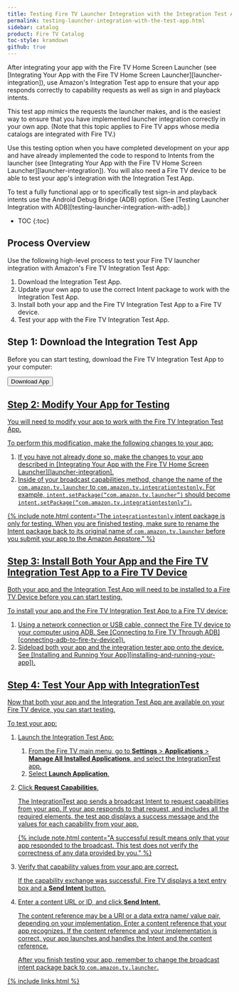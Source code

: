 ```yaml
---
title: Testing Fire TV Launcher Integration with the Integration Test App
permalink: testing-launcher-integration-with-the-test-app.html
sidebar: catalog
product: Fire TV Catalog
toc-style: kramdown
github: true
---
```


After integrating your app with the Fire TV Home Screen Launcher (see [Integrating Your App with the Fire TV Home Screen Launcher][launcher-integration]), use Amazon's Integration Test app to ensure that your app responds correctly to capability requests as well as sign in and playback intents.

This test app mimics the requests the launcher makes, and is the easiest way to ensure that you have implemented launcher integration correctly in your own app. (Note that this topic applies to Fire TV apps whose media catalogs are integrated with Fire TV.)

Use this testing option when you have completed development on your app and have already implemented the code to respond to Intents from the launcher (see [Integrating Your App with the Fire TV Home Screen Launcher][launcher-integration]). You will also need a Fire TV device to be able to test your app's integration with the Integration Test App.

To test a fully functional app or to specifically test sign-in and playback intents use the Android Debug Bridge (ADB) option. (See [Testing Launcher Integration with ADB][testing-launcher-integration-with-adb].)

* TOC
{:toc}

## Process Overview

Use the following high-level process to test your Fire TV launcher integration with Amazon's Fire TV Integration Test App:

1.  Download the Integration Test App.
2.  Update your own app to use the correct Intent package to work with the Integration Test App.
3.  Install both your app and the Fire TV Integration Test App to a Fire TV device.
4.  Test your app with the Fire TV Integration Test App.

## Step 1: Download the Integration Test App

Before you can start testing, download the Fire TV Integration Test App to your computer:

<a class="noCrossRef" href="https://s3.amazonaws.com/android-sdk-manager/aftv-misc/IntegrationTest.apk"><button type="button" style="cursor: pointer" class="btn btn-primary navbar-btn">Download App</button>

## Step 2: Modify Your App for Testing

You will need to modify your app to work with the Fire TV Integration Test App.

To perform this modification, make the following changes to your app:

1.  If you have not already done so, make the changes to your app described in [Integrating Your App with the Fire TV Home Screen Launcher][launcher-integration].
2.  Inside of your broadcast capabilities method, change the name of the `com.amazon.tv.launcher` to `com.amazon.tv.integrationtestonly`. For example, `intent.setPackage(“com.amazon.tv.launcher”)` should become `intent.setPackage(“com.amazon.tv.integrationtestonly”)`.

{% include note.html content="The `integrationtestonly` intent package is only for testing. When you are finished testing, make sure to rename the Intent package back to its original name of `com.amazon.tv.launcher` before you submit your app to the Amazon Appstore." %}

## Step 3: Install Both Your App and the Fire TV Integration Test App to a Fire TV Device

Both your app and the Integration Test App will need to be installed to a Fire TV Device before you can start testing.

To install your app and the Fire TV Integration Test App to a Fire TV device:

1.  Using a network connection or USB cable, connect the Fire TV device to your computer using ADB. See [Connecting to Fire TV Through ADB][connecting-adb-to-fire-tv-device]).
2.  Sideload both your app and the integration tester app onto the device. See [Installing and Running Your App][installing-and-running-your-app]).

## Step 4: Test Your App with IntegrationTest

Now that both your app and the Integration Test App are available on your Fire TV device, you can start testing.

To test your app:

1.  Launch the Integration Test App:
    1.  From the Fire TV main menu, go to **Settings** > **Applications** > **Manage All Installed Applications**, and select the IntegrationTest app.
    2.  Select **Launch Application**.
2.  Click **Request Capabilities**.

    The IntegrationTest app sends a broadcast Intent to request capabilities from your app. If your app responds to that request, and includes all the required elements, the test app displays a success message and the values for each capability from your app.

    {% include note.html content="A successful result means only that your app responded to the broadcast. This test does not verify the correctness of any data provided by you." %}

3.  Verify that capability values from your app are correct.

    If the capability exchange was successful, Fire TV displays a text entry box and a **Send Intent** button.

4.  Enter a content URL or ID, and click **Send Intent**.

    The content reference may be a URI or a data extra name/ value pair, depending on your implementation. Enter a content reference that your app recognizes. If the content reference and your implementation is correct, your app launches and handles the Intent and the content reference.

    After you finish testing your app, remember to change the broadcast intent package back to `com.amazon.tv.launcher`.

{% include links.html %}
